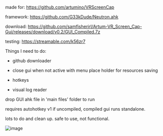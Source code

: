 made for: https://github.com/artumino/VRScreenCap

framework: https://github.com/G33kDude/Neutron.ahk

download: https://github.com/samfisherirl/Artum-VR_Screen_Cap-Gui/releases/download/v0.2/GUI_Compiled.7z

testing: https://streamable.com/k56zr7

Things I need to do:

- github downloader

- close gui when not active with menu place holder for resources saving

- hotkeys

- visual log reader

drop GUI ahk file in  'main files' folder to run

requires autohotkey v1 if uncompiled, compiled gui runs standalone. 

lots to do and clean up. safe to use, not functional. 

 ![image](https://user-images.githubusercontent.com/98753696/185019642-465f93bc-9319-4d13-8e3e-91a93a8a4358.png)


